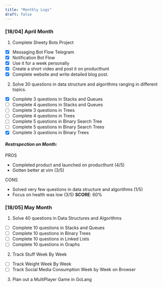 ```yaml
---
title: "Monthly Logs"
draft: false
---
```

### [18/04] April Month
 1. Complete Sheety Bots Project
 - [x] Messaging Bot Flow Telegram
 - [x] Notification Bot Flow 
 - [x] Use it for a week personally 
 - [x] Create a short video and post it on producthunt
 - [x] Complete website and write detailed blog post.

 2. Solve 30 questions in data structure and algorithms ranging in different topics. 
 - [x] Complete 3 questions in Stacks and Queues
 - [ ] Complete 4 questions in Stacks and Queues
 - [ ] Complete 3 questions in Trees
 - [ ] Complete 4 questions in Trees 
 - [ ] Complete 5 questions in Binary Search Tree
 - [ ] Complete 5 questions in Binary Search Trees
 - [x] Complete 3 questions in Binary Trees

#### *Restrspection on Month:* 
PROS
- Completed product and launched on producthunt (4/5)
- Gotten better at vim (3/5)


CONS
- Solved very few questions in data structure and algorithms (1/5)
- Focus on health was low (3/5)
  **SCORE**: 60%

### [18/05] May Month
 1. Solve 40 questions in Data Structures and Algorithms 
 - [ ] Complete 10 questions in Stacks and Queues
 - [ ] Complete 10 questions in Binary Trees
 - [ ] Complete 10 questions in Linked Lists 
 - [ ] Complete 10 questions in Graphs

 2. Track Stuff Week By Week 
 - [ ] Track Weight Week By Week 
 - [ ] Track Social Media Consumption Week by Week on Browser
 
 3. Plan out a MultiPlayer Game in GoLang 
